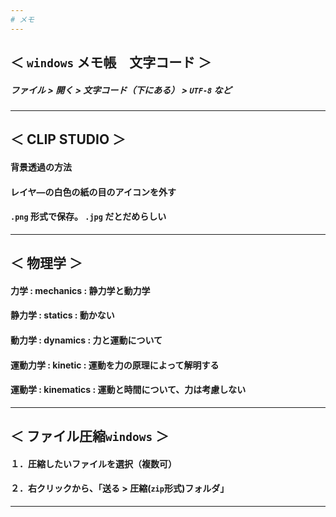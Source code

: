 ```yaml
---
# メモ
---
```

## ＜ `windows` メモ帳　文字コード ＞
##### ファイル > 開く > 文字コード（下にある） > `UTF-8` など
---
## ＜ CLIP STUDIO ＞
#### 背景透過の方法
#### レイヤ―の白色の紙の目のアイコンを外す
#### `.png` 形式で保存。 `.jpg` だとだめらしい
---
## ＜ 物理学 ＞
#### 力学 : mechanics : 静力学と動力学
#### 静力学 : statics : 動かない
#### 動力学 : dynamics : 力と運動について
#### 運動力学 : kinetic : 運動を力の原理によって解明する
#### 運動学 : kinematics : 運動と時間について、力は考慮しない
---
## ＜ ファイル圧縮`windows` ＞
#### １．圧縮したいファイルを選択（複数可）
#### ２．右クリックから、「送る > 圧縮(`zip`形式)フォルダ」
---
